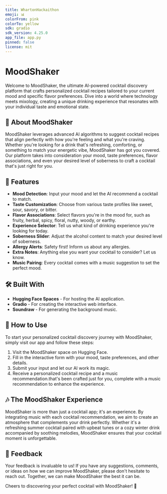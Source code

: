 ```yaml
---
title: WhartonHackaithon
emoji: 📊
colorFrom: pink
colorTo: yellow
sdk: gradio
sdk_version: 4.25.0
app_file: app.py
pinned: false
license: mit
---
```



# MoodShaker

Welcome to MoodShaker, the ultimate AI-powered cocktail discovery platform that crafts personalized cocktail recipes tailored to your current mood and specific flavor preferences. Dive into a world where technology meets mixology, creating a unique drinking experience that resonates with your individual taste and emotional state.

## 🍹 About MoodShaker
MoodShaker leverages advanced AI algorithms to suggest cocktail recipes that align perfectly with how you're feeling and what you're craving. Whether you're looking for a drink that's refreshing, comforting, or something to match your energetic vibe, MoodShaker has got you covered. Our platform takes into consideration your mood, taste preferences, flavor associations, and even your desired level of soberness to craft a cocktail that's just right for you.

## 🌟 Features
- **Mood Detection**: Input your mood and let the AI recommend a cocktail to match.
- **Taste Customization**: Choose from various taste profiles like sweet, sour, savory, or bitter.
- **Flavor Associations**: Select flavors you're in the mood for, such as fruity, herbal, spicy, floral, nutty, woody, or earthy.
- **Experience Selector**: Tell us what kind of drinking experience you're looking for today.
- **Soberness Slider**: Adjust the alcohol content to match your desired level of soberness.
- **Allergy Alerts**: Safety first! Inform us about any allergies.
- **Extra Notes**: Anything else you want your cocktail to consider? Let us know.
- **Music Pairing**: Every cocktail comes with a music suggestion to set the perfect mood.

## 🛠 Built With
- **Hugging Face Spaces** - For hosting the AI application.
- **Gradio** - For creating the interactive web interface.
- **Soundraw** - For generating the background music. 

## 📖 How to Use
To start your personalized cocktail discovery journey with MoodShaker, simply visit our app and follow these steps:

1. Visit the MoodShaker space on Hugging Face.
2. Fill in the interactive form with your mood, taste preferences, and other details.
3. Submit your input and let our AI work its magic.
4. Receive a personalized cocktail recipe and a music recommendation.that's been crafted just for you, complete with a music recommendation to enhance the experience.

## 🎶 The MoodShaker Experience
MoodShaker is more than just a cocktail app; it's an experience. By integrating music with each cocktail recommendation, we aim to create an atmosphere that complements your drink perfectly. Whether it's a refreshing summer cocktail paired with upbeat tunes or a cozy winter drink accompanied by soothing melodies, MoodShaker ensures that your cocktail moment is unforgettable.

## 📢 Feedback
Your feedback is invaluable to us! If you have any suggestions, comments, or ideas on how we can improve MoodShaker, please don't hesitate to reach out. Together, we can make MoodShaker the best it can be.

Cheers to discovering your perfect cocktail with MoodShaker! 🥂


